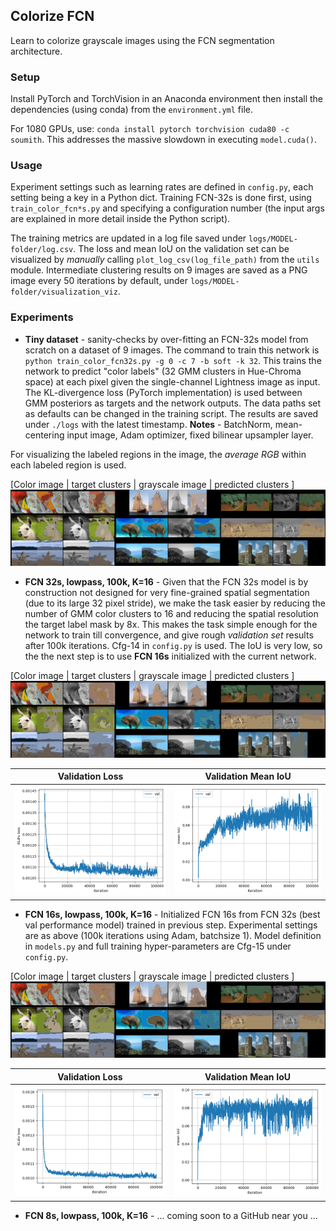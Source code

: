 ## Colorize FCN

Learn to colorize grayscale images using the FCN segmentation architecture.

### Setup

Install PyTorch and TorchVision in an Anaconda environment then install the dependencies (using conda) from the `environment.yml` file.

For 1080 GPUs, use: `conda install pytorch torchvision cuda80 -c soumith`.
This addresses the massive slowdown in executing `model.cuda()`.

### Usage

Experiment settings such as learning rates are defined in `config.py`, each setting being a key in a Python dict. Training FCN-32s is done first, using `train_color_fcn*s.py` and specifying a configuration number (the input args are explained in more detail inside the Python script).

The training metrics are updated in a log file saved under `logs/MODEL-folder/log.csv`. The loss and mean IoU on the validation set can be visualized by _manually_ calling `plot_log_csv(log_file_path)` from the `utils` module. Intermediate clustering results on 9 images are saved as a PNG image every 50 iterations by default, under `logs/MODEL-folder/visualization_viz`. 


### Experiments

* **Tiny dataset** - sanity-checks by over-fitting an FCN-32s model from scratch on a dataset of 9 images. The command to train this network is `python train_color_fcn32s.py -g 0 -c 7 -b soft -k 32`. This trains the network to predict "color labels" (32 GMM clusters in Hue-Chroma space) at each pixel given the single-channel Lightness image as input. The KL-divergence loss (PyTorch implementation) is used between GMM posteriors as targets and the network outputs. The data paths set as defaults  can be changed in the training script. The results are saved under `./logs` with the latest timestamp. **Notes** - BatchNorm, mean-centering input image,  Adam optimizer, fixed bilinear upsampler layer. 

For visualizing the labeled regions in the image, the _average RGB_ within each labeled region is used. 

[Color image | target clusters | grayscale image | predicted clusters ]
![viz results tiny](figures/fcn32s-tiny-iter1000.jpg)


* **FCN 32s, lowpass, 100k, K=16** - Given that the FCN 32s model is by construction not designed for very fine-grained spatial segmentation (due to its large 32 pixel stride), we make the task easier by reducing the number of GMM color clusters to 16 and reducing the spatial resolution the target label mask by 8x. This makes the task simple enough for the network to train till convergence, and give rough _validation set_ results after 100k iterations. Cfg-14 in `config.py` is used. The IoU is very low, so the the next step is to use **FCN 16s** initialized with the current network.

[Color image | target clusters | grayscale image | predicted clusters ]
![viz results fcn32s](figures/fcn32s_14_iter100000.jpg)

Validation Loss                       |  Validation Mean IoU
:------------------------------------:|:---------------------------------:
![](figures/fcn32s_c14_val_loss.png)  |  ![](figures/fcn32s_c14_val_mean_iou.png)


* **FCN 16s, lowpass, 100k, K=16** - Initialized FCN 16s from FCN 32s (best val performance model) trained in previous step. Experimental settings are as above (100k iterations using Adam, batchsize 1). Model definition in `models.py` and full training hyper-parameters are Cfg-15 under `config.py`. 

[Color image | target clusters | grayscale image | predicted clusters ]
![viz results fcn16s](figures/fcn16s_c15_iter99950.jpg)

Validation Loss                       |  Validation Mean IoU
:------------------------------------:|:---------------------------------:
![](figures/fcn16s_c15_val_loss.png)  |  ![](figures/fcn16s_c15_val_mean_iou.png)


* **FCN 8s, lowpass, 100k, K=16** - ... coming soon to a GitHub near you ...





